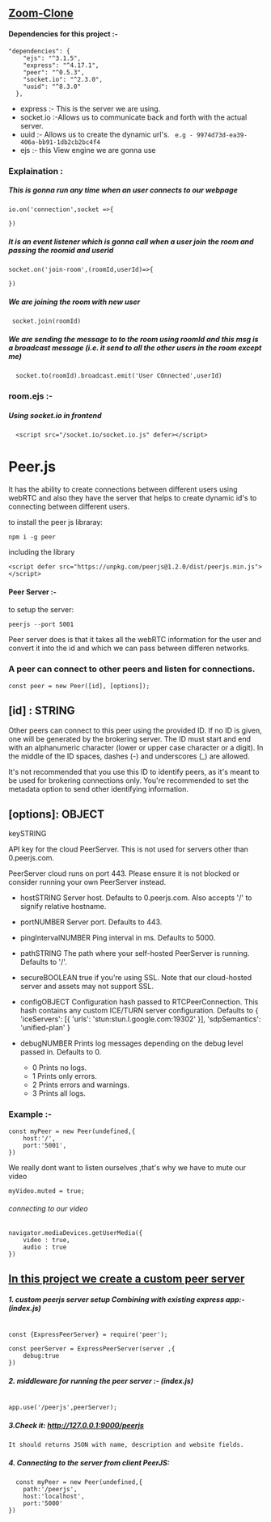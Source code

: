 ## <u>Zoom-Clone</u>

####    Dependencies for this project :-
```
"dependencies": {
    "ejs": "^3.1.5",
    "express": "^4.17.1",
    "peer": "^0.5.3",
    "socket.io": "^2.3.0",
    "uuid": "^8.3.0"
  },
  ```

  * express :- This is the server we are using.
  * socket.io :-Allows us to communicate back and forth with      the actual server.
  * uuid :- Allows us to create the dynamic url's.
       ``` e.g - 9974d73d-ea39-406a-bb91-1db2cb2bc4f4```
  * ejs :- this  View engine we are gonna use


### Explaination :

##### This is gonna run any time when an user connects to our webpage
```
io.on('connection',socket =>{

})
  ```
##### It is an event listener which is gonna call when a user join the room and passing the roomid and userid
```
socket.on('join-room',(roomId,userId)=>{
        
})
  ```

  ##### We are joining the room with new user
  ```
   socket.join(roomId)
  ```

  ##### We are sending the message to to the room using roomId and this msg is a broadcast message (i.e. it send to all the other users in the room except me)
  ```
    socket.to(roomId).broadcast.emit('User COnnected',userId)
  ```

### room.ejs :-

##### Using socket.io in frontend
```
  <script src="/socket.io/socket.io.js" defer></script>
  ```

# Peer.js

It has the ability to create connections between different users using webRTC and also they have the server that helps to create dynamic id's to connecting between different users.

to install the peer js libraray:
```
npm i -g peer
```

including the library
```
<script defer src="https://unpkg.com/peerjs@1.2.0/dist/peerjs.min.js"></script>
```

#### Peer Server :-
to setup the server:
```
peerjs --port 5001
```

 Peer server does is that it takes all the webRTC information for  the user and convert it into the id and which we can pass between differen networks.

###  A peer can connect to other peers and listen for connections.
```
const peer = new Peer([id], [options]);
```

## [id] : STRING
Other peers can connect to this peer using the provided ID. If no ID is given, one will be generated by the brokering server. The ID must start and end with an alphanumeric character (lower or upper case character or a digit). In the middle of the ID spaces, dashes (-) and underscores (_) are allowed.

It's not recommended that you use this ID to identify peers, as it's meant to be used for brokering connections only. You're recommended to set the metadata option to send other identifying information.

## [options]: OBJECT
keySTRING

API key for the cloud PeerServer. This is not used for servers other than 0.peerjs.com.

PeerServer cloud runs on port 443. Please ensure it is not blocked or consider running your own PeerServer instead.

* hostSTRING
Server host. Defaults to 0.peerjs.com. Also accepts '/' to signify relative hostname.

* portNUMBER
Server port. Defaults to 443.

* pingIntervalNUMBER
Ping interval in ms. Defaults to 5000.

* pathSTRING
The path where your self-hosted PeerServer is running. Defaults to '/'.

* secureBOOLEAN
true if you're using SSL.
Note that our cloud-hosted server and assets may not support SSL.

* configOBJECT
Configuration hash passed to RTCPeerConnection. This hash contains any custom ICE/TURN server configuration. Defaults to { 'iceServers': [{ 'urls': 'stun:stun.l.google.com:19302' }], 'sdpSemantics': 'unified-plan' }

* debugNUMBER
Prints log messages depending on the debug level passed in. Defaults to 0.

    * 0 Prints no logs.
    * 1 Prints only errors.
    * 2 Prints errors and warnings.
    * 3 Prints all logs.

### Example :-
```
const myPeer = new Peer(undefined,{
    host:'/',
    port:'5001',
})
```


  
We really dont want to listen ourselves ,that's why we have to mute our video

```
myVideo.muted = true;
  ```

###### connecting to  our video
```
navigator.mediaDevices.getUserMedia({
    video : true,
    audio : true
})
  ```

  ## <u> In this project we create a custom peer server</u>
  
  
##### 1.  custom peerjs server setup  Combining with existing express app:- (index.js)


```

const {ExpressPeerServer} = require('peer');

const peerServer = ExpressPeerServer(server ,{
    debug:true
})

  ```

  ##### 2.  middleware for running the peer server :- (index.js)
  ```
  
app.use('/peerjs',peerServer);
```
 ##### 3.Check it: http://127.0.0.1:9000/peerjs
    It should returns JSON with name, description and website fields.

    
##### 4.  Connecting to the server from client PeerJS:
```
  const myPeer = new Peer(undefined,{
    path:'/peerjs',
    host:'localhost',
    port:'5000'
})
  ```